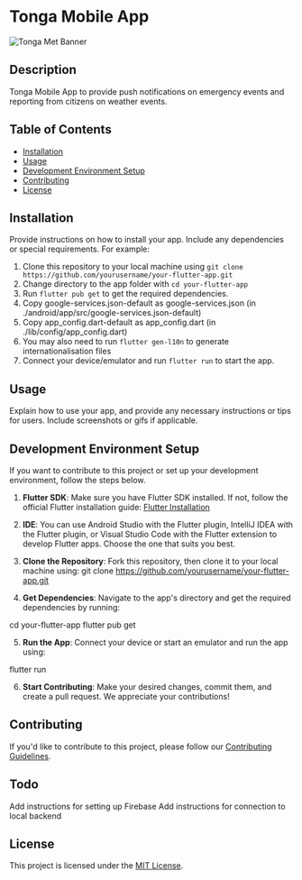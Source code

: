 # Tonga Mobile App

![Tonga Met Banner](https://met.gov.to/internal/web_banner.png)

## Description

Tonga Mobile App to provide push notifications on emergency events and reporting from citizens on weather events.

## Table of Contents

- [Installation](#installation)
- [Usage](#usage)
- [Development Environment Setup](#development-environment-setup)
- [Contributing](#contributing)
- [License](#license)

## Installation

Provide instructions on how to install your app. Include any dependencies or special requirements. For example:

1. Clone this repository to your local machine using `git clone https://github.com/yourusername/your-flutter-app.git`
2. Change directory to the app folder with `cd your-flutter-app`
3. Run `flutter pub get` to get the required dependencies.
4. Copy google-services.json-default as google-services.json (in ./android/app/src/google-services.json-default)
5. Copy app_config.dart-default as app_config.dart (in ./lib/config/app_config.dart)
6. You may also need to run `flutter gen-l10n` to generate internationalisation files
7. Connect your device/emulator and run `flutter run` to start the app.

## Usage

Explain how to use your app, and provide any necessary instructions or tips for users. Include screenshots or gifs if applicable.

## Development Environment Setup

If you want to contribute to this project or set up your development environment, follow the steps below.

1. **Flutter SDK**: Make sure you have Flutter SDK installed. If not, follow the official Flutter installation guide: [Flutter Installation](https://flutter.dev/docs/get-started/install)

2. **IDE**: You can use Android Studio with the Flutter plugin, IntelliJ IDEA with the Flutter plugin, or Visual Studio Code with the Flutter extension to develop Flutter apps. Choose the one that suits you best.

3. **Clone the Repository**: Fork this repository, then clone it to your local machine using:
git clone https://github.com/yourusername/your-flutter-app.git

4. **Get Dependencies**: Navigate to the app's directory and get the required dependencies by running:

cd your-flutter-app
flutter pub get

5. **Run the App**: Connect your device or start an emulator and run the app using:

flutter run

6. **Start Contributing**: Make your desired changes, commit them, and create a pull request. We appreciate your contributions!

## Contributing

If you'd like to contribute to this project, please follow our [Contributing Guidelines](CONTRIBUTING.md).

## Todo

Add instructions for setting up Firebase
Add instructions for connection to local backend

## License

This project is licensed under the [MIT License](LICENSE).

